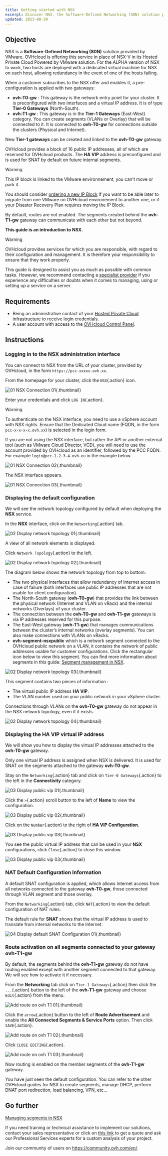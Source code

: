 ```yaml
---
title: Getting started with NSX
excerpt: Discover NSX, the Software-Defined Networking (SDN) solution provided by VMware.
updated: 2023-08-30
---
```


## Objective

NSX is a **Software-Defined Networking (SDN)** solution provided by VMware. OVHcloud is offering this service in place of NSX-V in its Hosted Private Cloud Powered by VMware solution. For the ALPHA version of NSX to work, two hosts are deployed with a dedicated virtual machine for NSX on each host, allowing redundancy in the event of one of the hosts failing.

When a customer subscribes to the NSX offer and enables it, a pre-configuration is applied with two gateways:

- **ovh-T0-gw** : This gateway is the network entry point for your cluster. It is preconfigured with two interfaces and a virtual IP address. It is of type **Tier-0 Gateways** (North-South). 
- **ovh-T1-gw** : This gateway is in the **Tier-1 Gateways** (East-West) category. You can create segments (VLANs or Overlay) that will be connected to it. It is connected to **ovh-T0-gw** for connections outside the clusters (Physical and Internet).

New **Tier-1 gateways** can be created and linked to the **ovh-T0-gw** gateway.

OVHcloud provides a block of 16 public IP addresses, all of which are reserved for OVHcloud products. The **HA VIP** address is preconfigured and is used for SNAT by default on future internal segments.

> [!warning]
>
> This IP block is linked to the VMware environnement, you can't move or park it.

You should consider [ordering a new IP Block](/pages/cloud/private-cloud/ajout_de_bloc_ip) if you want to be able later to migrate from one VMware on OVHcloud environement to another one, or if your Disaster Recovery Plan requires moving the IP Block.

By default, routes are not enabled. The segments created behind the **ovh-T1-gw** gateway can communicate with each other but not beyond.

**This guide is an introduction to NSX.**

> [!warning]
> OVHcloud provides services for which you are responsible, with regard to their configuration and management. It is therefore your responsibility to ensure that they work properly.
>
> This guide is designed to assist you as much as possible with common tasks. However, we recommend contacting a [specialist provider](https://partner.ovhcloud.com/en-ie/directory/) if you experience any difficulties or doubts when it comes to managing, using or setting up a service on a server.
>

## Requirements

- Being an administrative contact of your [Hosted Private Cloud infrastructure](https://www.ovhcloud.com/en-ie/enterprise/products/hosted-private-cloud/) to receive login credentials.
- A user account with access to the [OVHcloud Control Panel](https://www.ovh.com/auth/?action=gotomanager&from=https://www.ovh.ie/&ovhSubsidiary=ie).


## Instructions

### Logging in to the NSX administration interface

You can connect to NSX from the URL of your cluster, provided by OVHcloud, in the form `https://pcc-xxxxx.ovh.xx`.

From the homepage for your cluster, click the `NSX`{.action} icon.

![01 NSX Connection 01](images/01-nsxt-connection01.png){.thumbnail}

Enter your credentials and click `LOG IN`{.action}.

> [!warning]
> To authenticate on the NSX interface, you need to use a vSphere account with NSX rights. Ensure that the Dedicated Cloud name (FQDN, in the form `pcc-x-x-x-x.ovh.xx`) is selected in the login form.
>
> If you are not using the NSX interface, but rather the API or another external tool (such as VMware Cloud Director, VCD), you will need to use the account provided by OVHcloud as an identifier, followed by the PCC FQDN. For example `login@pcc-1-2-3-4.ovh.eu` in the example below.
>

![01 NSX Connection 02](images/01-nsxt-connection02.png){.thumbnail}

The NSX interface appears.

![01 NSX Connection 03](images/01-nsxt-connection03.png){.thumbnail}

### Displaying the default configuration

We will see the network topology configured by default when deploying the **NSX** service.

In the **NSX** interface, click on the `Networking`{.action} tab.

![02 Display network topology 01](images/02-display-network-topology01.png){.thumbnail}

A view of all network elements is displayed.

Click `Network Topology`{.action} to the left.

![02 Display network topology 02](images/02-display-network-topology02.png){.thumbnail}

The diagram below shows the network topology from top to bottom:

- The two physical interfaces that allow redundancy of Internet access in case of failure (both interfaces use public IP addresses that are not usable for client configuration).
- The North-South gateway (**ovh-T0-gw**) that provides the link between the physical network (Internet and VLAN on vRack) and the internal networks (Overlays) of your cluster.
- The connection between the **ovh-T0-gw** and **ovh-T1-gw** gateways is via IP addresses reserved for this purpose.
- The East-West gateway (**ovh-T1-gw**) that manages communications between the cluster’s internal networks (overlay segments). You can also make connections with VLANs on vRacks.
-  **ovh-segment-nsxpublic** which is a network segment connected to the OVHcloud public network on a VLAN, it contains the network of public addresses usable for customer configurations. Click the rectangular icon below to view this segment. You can find more information about segments in this guide: [Segment management in NSX](/pages/cloud/private-cloud/nsx-02-segment-management).

![02 Display network topology 03](images/02-display-network-topology03.png){.thumbnail}

This segment contains two pieces of information :

- The virtual public IP address **HA VIP**.
- The VLAN number used on your public network in your vSphere cluster.

Connections through VLANs on the **ovh-T0-gw** gateway do not appear in the NSX network topology, even if it exists.

![02 Display network topology 04](images/02-display-network-topology04.png){.thumbnail}

### Displaying the HA VIP virtual IP address

We will show you how to display the virtual IP addresses attached to the **ovh-T0-gw** gateway.

Only one virtual IP address is assigned when NSX is delivered. It is used for SNAT on the segments attached to the gateway **ovh-T0-gw**.



Stay on the `Networking`{.action} tab and click on `Tier-0 Gateways`{.action} to the left in the **Connectivity** category.

![03 Display public vip 01](images/03-display-public-vip01.png){.thumbnail}

Click the `>`{.action} scroll button to the left of **Name** to view the configuration.

![03 Display public vip 02](images/03-display-public-vip02.png){.thumbnail}

Click on the `Number`{.action} to the right of **HA VIP Configuration**.

![03 Display public vip 03](images/03-display-public-vip03.png){.thumbnail}

You see the public virtual IP address that can be used in your **NSX** configurations, click `Close`{.action} to close this window.

![03 Display public vip 03](images/03-display-public-vip04.png){.thumbnail}

### NAT Default Configuration Information

A default SNAT configuration is applied, which allows Internet access from all networks connected to the gateway **ovh-T0-gw**, those connected through VLAN segment and those overlay.

From the `Networking`{.action} tab, click `NAT`{.action} to view the default configuration of NAT rules.

The default rule for **SNAT** shows that the virtual IP address is used to translate from internal networks to the Internet.

![04 Display default SNAT Configuration 01](images/04-display-default-nat-configuration01.png){.thumbnail}

### Route activation on all segments connected to your gateway ovh-T1-gw

By default, the segments behind the **ovh-T1-gw** gateway do not have routing enabled except with another segment connected to that gateway. We will see how to activate it if necessary.

From the **Networking** tab click on `Tier-1 Gateways`{.action} then click the `...`{.action} button to the left of the **ovh-T1-gw** gateway and choose `Edit`{.action} from the menu.

![Add route on ovh T1 01](images/05-activate-route-on-ovh-t1-gw01.png){.thumbnail}

Click the `arrow`{.action} button to the left of **Route Advertisement** and enable the **All Connected Segments & Service Ports** option. Then click `SAVE`{.action}.

![Add route on ovh T1 02](images/05-activate-route-on-ovh-t1-gw02.png){.thumbnail}

Click `CLOSE EDITING`{.action}.

![Add route on ovh T1 03](images/05-activate-route-on-ovh-t1-gw03.png){.thumbnail}

Now routing is enabled on the member segments of the **ovh-T1-gw** gateway.

You have just seen the default configuration. You can refer to the other OVHcloud guides for NSX to create segments, manage DHCP, perform DNAT port redirection, load balancing, VPN, etc...

## Go further <a name="gofurther"></a>

[Managing segments in NSX](/pages/cloud/private-cloud/nsx-02-segment-management)

If you need training or technical assistance to implement our solutions, contact your sales representative or click on [this link](https://www.ovhcloud.com/en-ie/professional-services/) to get a quote and ask our Professional Services experts for a custom analysis of your project.

Join our community of users on <https://community.ovh.com/en/>.
